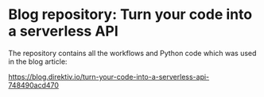 # Blog repository: Turn your code into a serverless API

The repository contains all the workflows and Python code which was used in the blog article:

https://blog.direktiv.io/turn-your-code-into-a-serverless-api-748490acd470
